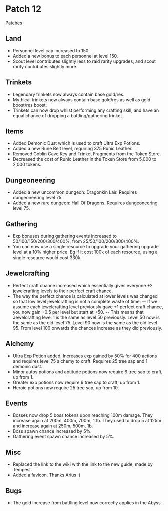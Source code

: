# Patch 12

[Patches](patches.md)

Land
----
- Personnel level cap increased to 150.
- Added a new bonus to each personnel at level 150.
- Scout level contributes slightly less to raid rarity upgrades, and scout rarity contributes slightly more.

Trinkets
--------
- Legendary trinkets now always contain base gold/res.
- Mythical trinkets now always contain base gold/res as well as gold boost/res boost.
- Trinkets can now drop whilst performing any crafting skill, and have an equal chance of dropping a battling/gathering trinket.

Items
-----
- Added Demonic Dust which is used to craft Ultra Exp Potions.
- Added a new Rune Belt level, requiring 375 Runic Leather.
- Removed Goblin Cave Key and Trinket Fragments from the Token Store.
- Decreased the cost of Runic Leather in the Token Store from 5,000 to 2,000 tokens.

Dungeoneering
-------------
- Added a new uncommon dungeon: Dragonkin Lair. Requires dungeoneering level 75.
- Added a new rare dungeon: Hall Of Dragons. Requires dungeoneering level 75.

Gathering
---------
- Exp bonuses during gathering events increased to 50/100/150/200/300/400%, from 25/50/100/200/300/400%.
- You can now use a single resource to upgrade your gathering upgrade level at a 10% higher price. Eg if it cost 100k of each resource, using a single resource would cost 330k.

Jewelcrafting
-------------
- Perfect craft chance increased which essentially gives everyone +2 jewelcrafting levels to their perfect craft chance.
- The way the perfect chance is calculated at lower levels was changed so that low level jewelcrafting is not a complete waste of time:
-- If we assume each jewelcrafting level previously gave +1 perfect craft chance, you now gain +0.5 per level but start at +50.
-- This means that Jewelcrafting level 1 is the same as level 50 previously. Level 50 now is the same as the old level 75. Level 90 now is the same as the old level 95. From level 100 onwards the chances increase as they did previously.

Alchemy
-------
- Ultra Exp Potion added. Increases exp gained by 50% for 400 actions and requires level 75 alchemy to craft. Requires 25 tree sap and 1 demonic dust.
- Minor autos potions and aptitude potions now require 6 tree sap to craft, up from 1.
- Greater exp potions now require 6 tree sap to craft, up from 1.
- Heroic potions now require 25 tree sap, up from 10.

Events
------
- Bosses now drop 5 boss tokens upon reaching 100m damage. They increase again at 200m, 400m, 700m, 1.1b. They used to drop 5 at 125m and increase again at 250m, 500m, 1b.
- Boss spawn chance increased by 5%.
- Gathering event spawn chance increased by 5%.

Misc
----
- Replaced the link to the wiki with the link to the new guide, made by Tempest.
- Added a favicon. Thanks Arius :)

Bugs
----
- The gold increase from battling level now correctly applies in the Abyss.